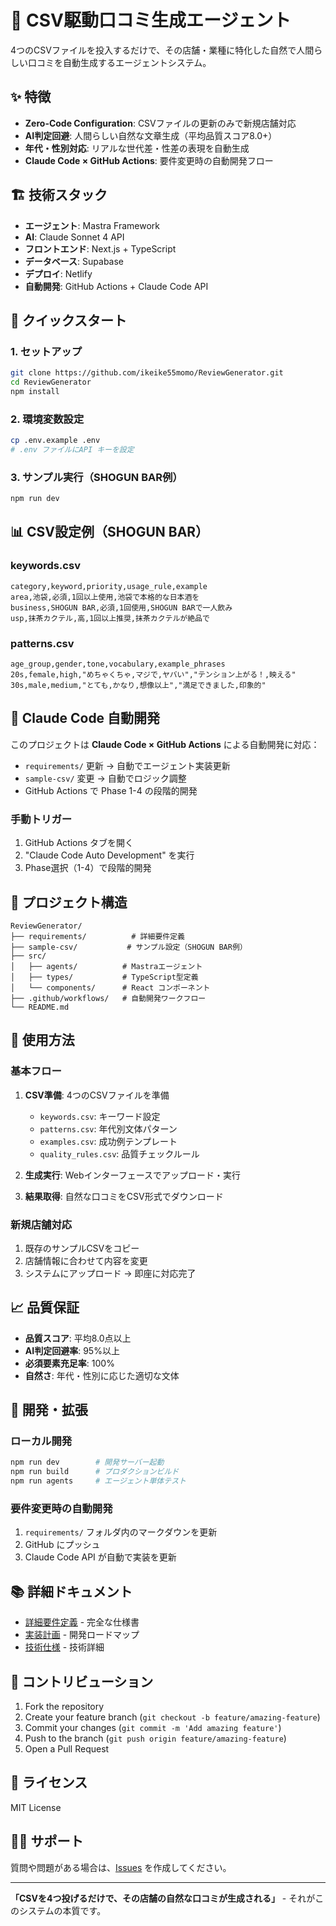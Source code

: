 # 🤖 CSV駆動口コミ生成エージェント

4つのCSVファイルを投入するだけで、その店舗・業種に特化した自然で人間らしい口コミを自動生成するエージェントシステム。

## ✨ 特徴

- **Zero-Code Configuration**: CSVファイルの更新のみで新規店舗対応
- **AI判定回避**: 人間らしい自然な文章生成（平均品質スコア8.0+）
- **年代・性別対応**: リアルな世代差・性差の表現を自動生成
- **Claude Code × GitHub Actions**: 要件変更時の自動開発フロー

## 🏗️ 技術スタック

- **エージェント**: Mastra Framework
- **AI**: Claude Sonnet 4 API
- **フロントエンド**: Next.js + TypeScript
- **データベース**: Supabase
- **デプロイ**: Netlify
- **自動開発**: GitHub Actions + Claude Code API

## 🚀 クイックスタート

### 1. セットアップ
```bash
git clone https://github.com/ikeike55momo/ReviewGenerator.git
cd ReviewGenerator
npm install
```

### 2. 環境変数設定
```bash
cp .env.example .env
# .env ファイルにAPI キーを設定
```

### 3. サンプル実行（SHOGUN BAR例）
```bash
npm run dev
```

## 📊 CSV設定例（SHOGUN BAR）

### keywords.csv
```csv
category,keyword,priority,usage_rule,example
area,池袋,必須,1回以上使用,池袋で本格的な日本酒を
business,SHOGUN BAR,必須,1回使用,SHOGUN BARで一人飲み
usp,抹茶カクテル,高,1回以上推奨,抹茶カクテルが絶品で
```

### patterns.csv
```csv
age_group,gender,tone,vocabulary,example_phrases
20s,female,high,"めちゃくちゃ,マジで,ヤバい","テンション上がる！,映える"
30s,male,medium,"とても,かなり,想像以上","満足できました,印象的"
```

## 🤖 Claude Code 自動開発

このプロジェクトは **Claude Code × GitHub Actions** による自動開発に対応：

- `requirements/` 更新 → 自動でエージェント実装更新
- `sample-csv/` 変更 → 自動でロジック調整
- GitHub Actions で Phase 1-4 の段階的開発

### 手動トリガー
1. GitHub Actions タブを開く
2. "Claude Code Auto Development" を実行
3. Phase選択（1-4）で段階的開発

## 📁 プロジェクト構造

```
ReviewGenerator/
├── requirements/          # 詳細要件定義
├── sample-csv/           # サンプル設定（SHOGUN BAR例）
├── src/
│   ├── agents/          # Mastraエージェント
│   ├── types/           # TypeScript型定義
│   └── components/      # React コンポーネント
├── .github/workflows/   # 自動開発ワークフロー
└── README.md
```

## 🎯 使用方法

### 基本フロー
1. **CSV準備**: 4つのCSVファイルを準備
   - `keywords.csv`: キーワード設定
   - `patterns.csv`: 年代別文体パターン  
   - `examples.csv`: 成功例テンプレート
   - `quality_rules.csv`: 品質チェックルール

2. **生成実行**: Webインターフェースでアップロード・実行

3. **結果取得**: 自然な口コミをCSV形式でダウンロード

### 新規店舗対応
1. 既存のサンプルCSVをコピー
2. 店舗情報に合わせて内容を変更
3. システムにアップロード → 即座に対応完了

## 📈 品質保証

- **品質スコア**: 平均8.0点以上
- **AI判定回避率**: 95%以上
- **必須要素充足率**: 100%
- **自然さ**: 年代・性別に応じた適切な文体

## 🔧 開発・拡張

### ローカル開発
```bash
npm run dev        # 開発サーバー起動
npm run build      # プロダクションビルド
npm run agents     # エージェント単体テスト
```

### 要件変更時の自動開発
1. `requirements/` フォルダ内のマークダウンを更新
2. GitHub にプッシュ
3. Claude Code API が自動で実装を更新

## 📚 詳細ドキュメント

- [詳細要件定義](./requirements/) - 完全な仕様書
- [実装計画](./requirements/implementation_plan.md) - 開発ロードマップ
- [技術仕様](./requirements/tech_stack_document.md) - 技術詳細

## 🤝 コントリビューション

1. Fork the repository
2. Create your feature branch (`git checkout -b feature/amazing-feature`)
3. Commit your changes (`git commit -m 'Add amazing feature'`)
4. Push to the branch (`git push origin feature/amazing-feature`)
5. Open a Pull Request

## 📄 ライセンス

MIT License

## 🙋‍♂️ サポート

質問や問題がある場合は、[Issues](https://github.com/ikeike55momo/ReviewGenerator/issues) を作成してください。

---

**「CSVを4つ投げるだけで、その店舗の自然な口コミが生成される」** - それがこのシステムの本質です。
